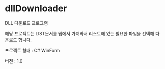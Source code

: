 # dllDownloader

DLL 다운로드 프로그램

해당 프로젝트는 LIST문서를 웹에서 가져와서 리스트에 있는 필요한 파일을 선택해 다운로드 합니다.

프로젝트 형태 : C# WinForm

버전 : 1.0
